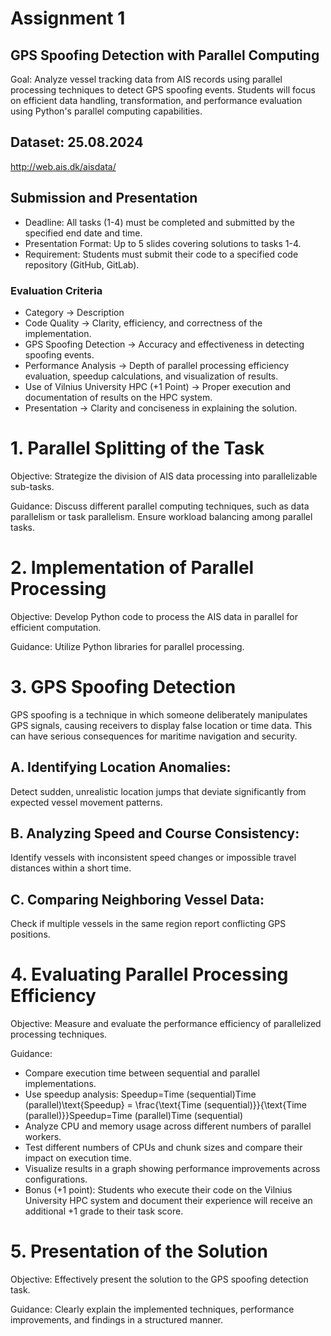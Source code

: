 # Assignment 1
## GPS Spoofing Detection with Parallel Computing

Goal:
Analyze vessel tracking data from AIS records using parallel processing techniques to detect GPS spoofing events. Students will focus on efficient data handling, transformation, and performance evaluation using Python's parallel computing capabilities.

## Dataset: 25.08.2024
http://web.ais.dk/aisdata/  

## Submission and Presentation
* Deadline: All tasks (1-4) must be completed and submitted by the specified end date and time.
* Presentation Format: Up to 5 slides covering solutions to tasks 1-4.
* Requirement: Students must submit their code to a specified code repository (GitHub, GitLab).

### Evaluation Criteria

* Category -> Description
* Code Quality -> Clarity, efficiency, and correctness of the implementation.
* GPS Spoofing Detection ->	Accuracy and effectiveness in detecting spoofing events.
* Performance Analysis -> Depth of parallel processing efficiency evaluation, speedup calculations, and visualization of results.
* Use of Vilnius University HPC (+1 Point)	-> Proper execution and documentation of results on the HPC system.
* Presentation ->	Clarity and conciseness in explaining the solution.


# 1. Parallel Splitting of the Task
Objective: Strategize the division of AIS data processing into parallelizable sub-tasks.

Guidance: Discuss different parallel computing techniques, such as data parallelism or task parallelism. Ensure workload balancing among parallel tasks.


# 2. Implementation of Parallel Processing
Objective: Develop Python code to process the AIS data in parallel for efficient computation.

Guidance: Utilize Python libraries for parallel processing.

# 3. GPS Spoofing Detection
GPS spoofing is a technique in which someone deliberately manipulates GPS signals, causing receivers to display false location or time data. This can have serious consequences for maritime navigation and security.

## A. Identifying Location Anomalies:

Detect sudden, unrealistic location jumps that deviate significantly from expected vessel movement patterns.
## B. Analyzing Speed and Course Consistency:

Identify vessels with inconsistent speed changes or impossible travel distances within a short time.
## C. Comparing Neighboring Vessel Data:

Check if multiple vessels in the same region report conflicting GPS positions.



# 4. Evaluating Parallel Processing Efficiency
Objective: Measure and evaluate the performance efficiency of parallelized processing techniques.

Guidance:



*   Compare execution time between sequential and parallel implementations.
*   Use speedup analysis: Speedup=Time (sequential)Time (parallel)\text{Speedup} = \frac{\text{Time (sequential)}}{\text{Time (parallel)}}Speedup=Time (parallel)Time (sequential)
*   Analyze CPU and memory usage across different numbers of parallel workers.
*   Test different numbers of CPUs and chunk sizes and compare their impact on execution time.
*   Visualize results in a graph showing performance improvements across configurations.
*   Bonus (+1 point): Students who execute their code on the Vilnius University HPC system and document their experience will receive an additional +1 grade to their task score.



# 5. Presentation of the Solution
Objective: Effectively present the solution to the GPS spoofing detection task.

Guidance: Clearly explain the implemented techniques, performance improvements, and findings in a structured manner.
